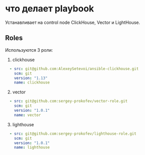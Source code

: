 # что делает playbook

Устанавливает на control node  ClickHouse, Vector и LightHouse.

## Roles

Используются 3 роли:

1. clickhouse

```yaml
  - src: git@github.com:AlexeySetevoi/ansible-clickhouse.git
    scm: git
    version: "1.13"
    name: clickhouse
```

2. vector

```yaml
  - src: git@github.com:sergey-prokofev/vector-role.git
    scm: git
    version: "1.0.1"
    name: vector
```

3. lighthouse
   
```yaml
  - src: git@github.com:sergey-prokofev/lighthouse-role.git
    scm: git
    version: "1.0.1"
    name: lighthouse
